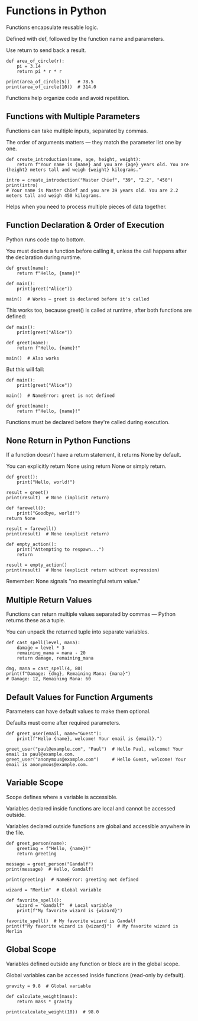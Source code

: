 # Functions in Python

Functions encapsulate reusable logic.

Defined with def, followed by the function name and parameters.

Use return to send back a result.

    def area_of_circle(r):
        pi = 3.14
        return pi * r * r

    print(area_of_circle(5))   # 78.5
    print(area_of_circle(10))  # 314.0

Functions help organize code and avoid repetition.

## Functions with Multiple Parameters

Functions can take multiple inputs, separated by commas.

The order of arguments matters — they match the parameter list one by one.

    def create_introduction(name, age, height, weight):
        return f"Your name is {name} and you are {age} years old. You are {height} meters tall and weigh {weight} kilograms."

    intro = create_introduction("Master Chief", "39", "2.2", "450")
    print(intro)
    # Your name is Master Chief and you are 39 years old. You are 2.2 meters tall and weigh 450 kilograms.

Helps when you need to process multiple pieces of data together.

## Function Declaration & Order of Execution

Python runs code top to bottom.

You must declare a function before calling it, unless the call happens after the declaration during runtime.

    def greet(name):
        return f"Hello, {name}!"

    def main():
        print(greet("Alice"))

    main()  # Works — greet is declared before it's called
    
This works too, because greet() is called at runtime, after both functions are defined:

    def main():
        print(greet("Alice"))

    def greet(name):
        return f"Hello, {name}!"

    main()  # Also works

But this will fail:

    def main():
        print(greet("Alice"))

    main()  # NameError: greet is not defined

    def greet(name):
        return f"Hello, {name}!"
        
Functions must be declared before they're called during execution.

## None Return in Python Functions

If a function doesn't have a return statement, it returns None by default.

You can explicitly return None using return None or simply return.

    def greet():
        print("Hello, world!")

    result = greet()
    print(result)  # None (implicit return)

    def farewell():
        print("Goodbye, world!")
    return None

    result = farewell()
    print(result)  # None (explicit return)

    def empty_action():
        print("Attempting to respawn...")
        return

    result = empty_action()
    print(result)  # None (explicit return without expression)

Remember: None signals "no meaningful return value."

## Multiple Return Values

Functions can return multiple values separated by commas — Python returns these as a tuple.

You can unpack the returned tuple into separate variables.

    def cast_spell(level, mana):
        damage = level * 3
        remaining_mana = mana - 20
        return damage, remaining_mana

    dmg, mana = cast_spell(4, 80)
    print(f"Damage: {dmg}, Remaining Mana: {mana}")
    # Damage: 12, Remaining Mana: 60

## Default Values for Function Arguments

Parameters can have default values to make them optional.

Defaults must come after required parameters.

    def greet_user(email, name="Guest"):
        print(f"Hello {name}, welcome! Your email is {email}.")

    greet_user("paul@example.com", "Paul")  # Hello Paul, welcome! Your email is paul@example.com.
    greet_user("anonymous@example.com")     # Hello Guest, welcome! Your email is anonymous@example.com.

## Variable Scope

Scope defines where a variable is accessible.

Variables declared inside functions are local and cannot be accessed outside.

Variables declared outside functions are global and accessible anywhere in the file.

    def greet_person(name):
        greeting = f"Hello, {name}!"
        return greeting

    message = greet_person("Gandalf")
    print(message)  # Hello, Gandalf!

    print(greeting)  # NameError: greeting not defined

    wizard = "Merlin"  # Global variable

    def favorite_spell():
        wizard = "Gandalf"  # Local variable
        print(f"My favorite wizard is {wizard}")

    favorite_spell()  # My favorite wizard is Gandalf
    print(f"My favorite wizard is {wizard}")  # My favorite wizard is Merlin

## Global Scope

Variables defined outside any function or block are in the global scope.

Global variables can be accessed inside functions (read-only by default).


    gravity = 9.8  # Global variable

    def calculate_weight(mass):
        return mass * gravity

    print(calculate_weight(10))  # 98.0
